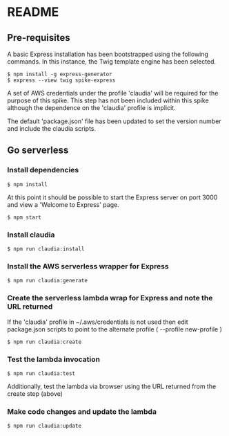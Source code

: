 # README

## Pre-requisites
A basic Express installation has been bootstrapped using the following commands. 
In this instance, the Twig template engine has been selected.
```
$ npm install -g express-generator
$ express --view twig spike-express
```

A set of AWS credentials under the profile 'claudia' will be required for the purpose of this spike.
This step has not been included within this spike although the dependence on the 'claudia' profile is implicit.

The default 'package.json' file has been updated to set the version number and include the claudia scripts.

## Go serverless

### Install dependencies
```
$ npm install
```
At this point it should be possible to start the Express server on port 3000 and view a 'Welcome to Express' page.
```
$ npm start
```

### Install claudia
```
$ npm run claudia:install
```

### Install the AWS serverless wrapper for Express
```
$ npm run claudia:generate
```

### Create the serverless lambda wrap for Express and note the URL returned
If the 'claudia' profile in ~/.aws/credentials is not used then edit package.json scripts to point to the alternate profile ( --profile new-profile )
```
$ npm run claudia:create
```

### Test the lambda invocation
```
$ npm run claudia:test
```
Additionally, test the lambda via browser using the URL returned from the create step (above)

### Make code changes and update the lambda
```
$ npm run claudia:update
```
